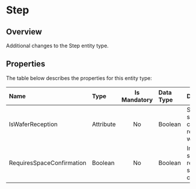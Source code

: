# Step

## Overview

Additional changes to the Step entity type.

## Properties

The table below describes the properties for this entity type:

| Name                      | Type      | Is Mandatory | Data Type | Description                                     |
| :------------------------ | :-------- | :----------: | :-------- | :---------------------------------------------- |
| IsWaferReception          | Attribute |      No      | Boolean   | Sets if the step is capable of receiving wafers |
| RequiresSpaceConfirmation | Boolean   |      No      | Boolean   | Inform if the space requires space confirmation |
